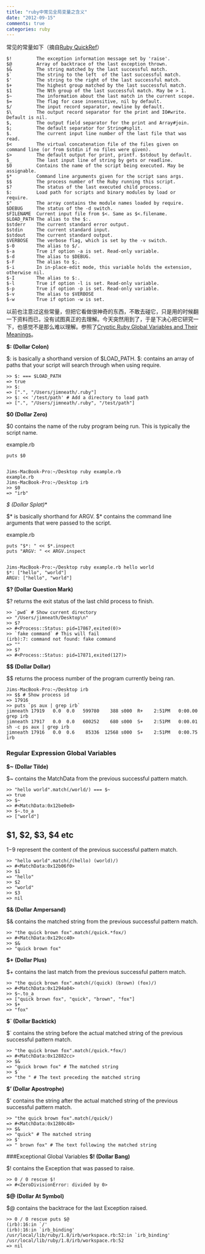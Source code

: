 ```yaml
---
title: "ruby中常见全局变量之含义"
date: "2012-09-15"
comments: true
categories: ruby
---
```

常见的常量如下（摘自[Ruby QuickRef](http://www.zenspider.com/Languages/Ruby/QuickRef.html)）

	$!         The exception information message set by 'raise'.
	$@         Array of backtrace of the last exception thrown.
	$&         The string matched by the last successful match.
	$`         The string to the left  of the last successful match.
	$'         The string to the right of the last successful match.
	$+         The highest group matched by the last successful match.
	$1         The Nth group of the last successful match. May be > 1.
	$~         The information about the last match in the current scope.
	$=         The flag for case insensitive, nil by default.
	$/         The input record separator, newline by default.
	$\         The output record separator for the print and IO#write. Default is nil.
	$,         The output field separator for the print and Array#join.
	$;         The default separator for String#split.
	$.         The current input line number of the last file that was read.
	$<         The virtual concatenation file of the files given on command line (or from $stdin if no files were given).
	$>         The default output for print, printf. $stdout by default.
	$_         The last input line of string by gets or readline.
	$0         Contains the name of the script being executed. May be assignable.
	$*         Command line arguments given for the script sans args.
	$$         The process number of the Ruby running this script.
	$?         The status of the last executed child process.
	$:         Load path for scripts and binary modules by load or require.
	$"         The array contains the module names loaded by require.
	$DEBUG     The status of the -d switch.
	$FILENAME  Current input file from $<. Same as $<.filename.
	$LOAD_PATH The alias to the $:.
	$stderr    The current standard error output.
	$stdin     The current standard input.
	$stdout    The current standard output.
	$VERBOSE   The verbose flag, which is set by the -v switch.
	$-0        The alias to $/.
	$-a        True if option -a is set. Read-only variable.
	$-d        The alias to $DEBUG.
	$-F        The alias to $;.
	$-i        In in-place-edit mode, this variable holds the extension, otherwise nil.
	$-I        The alias to $:.
	$-l        True if option -l is set. Read-only variable.
	$-p        True if option -p is set. Read-only variable.
	$-v        The alias to $VERBOSE
	$-w        True if option -w is set.



以前也注意过这些常量，但把它看做很神奇的东西，不敢去碰它，只是用的时候翻一下资料而已，没有试图真正的去理解。今天突然用到了，于是下决心把它研究一下，也感觉不是那么难以理解。参照了[Cryptic Ruby Global Variables and Their Meanings](http://jimneath.org/2010/01/04/cryptic-ruby-global-variables-and-their-meanings.html)。

**$: (Dollar Colon)**

$: is basically a shorthand version of $LOAD_PATH. $: contains an array of paths that your script will search through when using require.

	>> $: === $LOAD_PATH
	=> true
	>> $:
	=> [".", "/Users/jimneath/.ruby"]
	>> $: << '/test/path' # Add a directory to load path
	=> [".", "/Users/jimneath/.ruby", "/test/path"]


**$0 (Dollar Zero)**

$0 contains the name of the ruby program being run. This is typically the script name.

example.rb
		
	puts $0
	
	
	Jims-MacBook-Pro:~/Desktop ruby example.rb
	example.rb
	Jims-MacBook-Pro:~/Desktop irb
	>> $0
	=> "irb"



**$* (Dollar Splat)**

$* is basically shorthand for ARGV. $* contains the command line arguments that were passed to the script.

example.rb

	puts "$*: " << $*.inspect
	puts "ARGV: " << ARGV.inspect


	Jims-MacBook-Pro:~/Desktop ruby example.rb hello world
	$*: ["hello", "world"]
	ARGV: ["hello", "world"]

**$? (Dollar Question Mark)**

$? returns the exit status of the last child process to finish.

	>> `pwd` # Show current directory
	=> "/Users/jimneath/Desktop\n"
	>> $?
	=> #<Process::Status: pid=17867,exited(0)>
	>> `fake command` # This will fail
	(irb):7: command not found: fake command
	=> ""
	>> $?
	=> #<Process::Status: pid=17871,exited(127)>

**$$ (Dollar Dollar)**

$$ returns the process number of the program currently being ran.

	Jims-MacBook-Pro:~/Desktop irb
	>> $$ # Show process id
	=> 17916
	>> puts `ps aux | grep irb`
	jimneath 17919   0.0  0.0   599780    388 s000  R+    2:51PM   0:00.00 grep irb
	jimneath 17917   0.0  0.0   600252    680 s000  S+    2:51PM   0:00.01 sh -c ps aux | grep irb
	jimneath 17916   0.0  0.6    85336  12568 s000  S+    2:51PM   0:00.75 irb


### Regular Expression Global Variables


**$~ (Dollar Tilde)**

$~ contains the MatchData from the previous successful pattern match.

	>> "hello world".match(/world/) === $~
	=> true
	>> $~
	=> #<MatchData:0x12be0e8>
	>> $~.to_a
	=> ["world"]

##	$1, $2, $3, $4 etc

$1-$9 represent the content of the previous successful pattern match.

	>> "hello world".match(/(hello) (world)/) 
	=> #<MatchData:0x12b06f0>
	>> $1
	=> "hello"
	>> $2
	=> "world"
	>> $3
	=> nil

**$& (Dollar Ampersand)**

$& contains the matched string from the previous successful pattern match.

	>> "the quick brown fox".match(/quick.*fox/)
	=> #<MatchData:0x129cc40>
	>> $&
	=> "quick brown fox"

**$+ (Dollar Plus)**

$+ contains the last match from the previous successful pattern match.

	>> "the quick brown fox".match(/(quick) (brown) (fox)/)
	=> #<MatchData:0x1294a04>
	>> $~.to_a
	=> ["quick brown fox", "quick", "brown", "fox"]
	>> $+
	=> "fox"

**$` (Dollar Backtick)**

$` contains the string before the actual matched string of the previous successful pattern match.

	>> "the quick brown fox".match(/quick.*fox/)
	=> #<MatchData:0x12882cc>
	>> $&
	=> "quick brown fox" # The matched string
	>> $`
	=> "the " # The text preceding the matched string

**$’ (Dollar Apostrophe)**

$' contains the string after the actual matched string of the previous successful pattern match.

	>> "the quick brown fox".match(/quick/)
	=> #<MatchData:0x1280c48>
	>> $&
	=> "quick" # The matched string
	>> $'
	=> " brown fox" # The text following the matched string

###Exceptional Global Variables
**$! (Dollar Bang)**

$! contains the Exception that was passed to raise.

	>> 0 / 0 rescue $!
	=> #<ZeroDivisionError: divided by 0>

**$@ (Dollar At Symbol)**

$@ contains the backtrace for the last Exception raised.

	>> 0 / 0 rescue puts $@
	(irb):16:in `/'
	(irb):16:in `irb_binding'
	/usr/local/lib/ruby/1.8/irb/workspace.rb:52:in `irb_binding'
	/usr/local/lib/ruby/1.8/irb/workspace.rb:52
	=> nil
	


